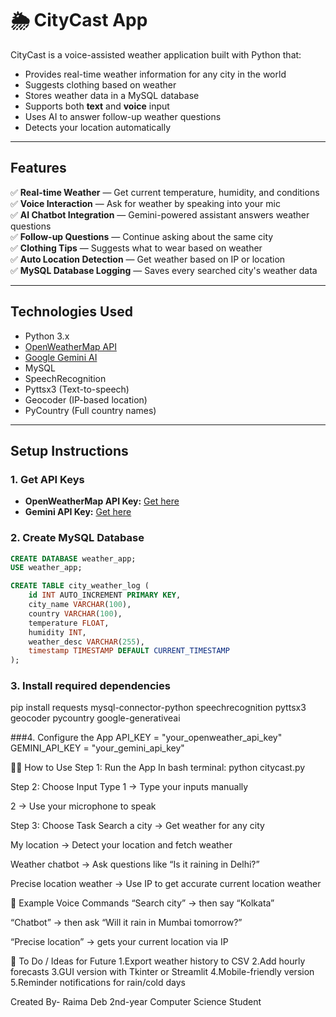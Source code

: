 # 🌦️ CityCast App

CityCast is a voice-assisted weather application built with Python that:
- Provides real-time weather information for any city in the world
- Suggests clothing based on weather
- Stores weather data in a MySQL database
- Supports both **text** and **voice** input
- Uses AI to answer follow-up weather questions
- Detects your location automatically

---

## Features

✅ **Real-time Weather** — Get current temperature, humidity, and conditions  
✅ **Voice Interaction** — Ask for weather by speaking into your mic  
✅ **AI Chatbot Integration** — Gemini-powered assistant answers weather questions  
✅ **Follow-up Questions** — Continue asking about the same city  
✅ **Clothing Tips** — Suggests what to wear based on weather  
✅ **Auto Location Detection** — Get weather based on IP or location  
✅ **MySQL Database Logging** — Saves every searched city's weather data

---

## Technologies Used

- Python 3.x  
- [OpenWeatherMap API](https://openweathermap.org/)  
- [Google Gemini AI](https://ai.google.dev/)  
- MySQL  
- SpeechRecognition  
- Pyttsx3 (Text-to-speech)  
- Geocoder (IP-based location)  
- PyCountry (Full country names)  

---

## Setup Instructions

### 1. Get API Keys
- **OpenWeatherMap API Key:** [Get here](https://home.openweathermap.org/users/sign_up)
- **Gemini API Key:** [Get here](https://ai.google.dev/)

### 2. Create MySQL Database
```sql
CREATE DATABASE weather_app;
USE weather_app;

CREATE TABLE city_weather_log (
    id INT AUTO_INCREMENT PRIMARY KEY,
    city_name VARCHAR(100),
    country VARCHAR(100),
    temperature FLOAT,
    humidity INT,
    weather_desc VARCHAR(255),
    timestamp TIMESTAMP DEFAULT CURRENT_TIMESTAMP
);
```
### 3. Install required dependencies
pip install requests mysql-connector-python speechrecognition pyttsx3 geocoder pycountry google-generativeai

###4. Configure the App
API_KEY = "your_openweather_api_key"
GEMINI_API_KEY = "your_gemini_api_key"

🧑‍💻 How to Use
Step 1: Run the App
In bash terminal:
python citycast.py

Step 2: Choose Input Type
1 → Type your inputs manually

2 → Use your microphone to speak

Step 3: Choose Task
Search a city → Get weather for any city

My location → Detect your location and fetch weather

Weather chatbot → Ask questions like “Is it raining in Delhi?”

Precise location weather → Use IP to get accurate current location weather

💬 Example Voice Commands
“Search city” → then say “Kolkata”

“Chatbot” → then ask “Will it rain in Mumbai tomorrow?”

“Precise location” → gets your current location via IP

📝 To Do / Ideas for Future
1.Export weather history to CSV
2.Add hourly forecasts
3.GUI version with Tkinter or Streamlit
4.Mobile-friendly version
5.Reminder notifications for rain/cold days

Created By-
Raima Deb
2nd-year Computer Science Student

